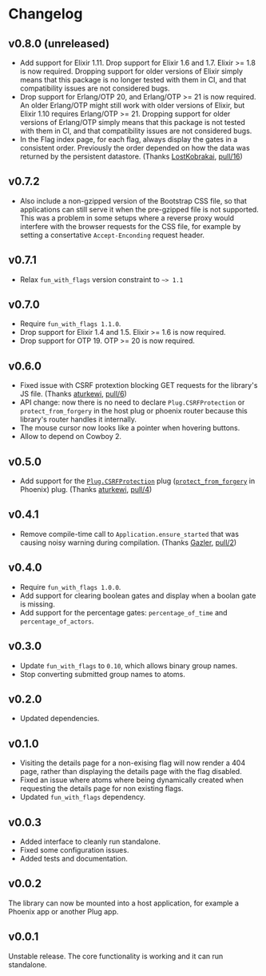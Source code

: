 # Changelog

## v0.8.0 (unreleased)

* Add support for Elixir 1.11. Drop support for Elixir 1.6 and 1.7. Elixir >= 1.8 is now required. Dropping support for older versions of Elixir simply means that this package is no longer tested with them in CI, and that compatibility issues are not considered bugs.
* Drop support for Erlang/OTP 20, and Erlang/OTP >= 21 is now required. An older Erlang/OTP might still work with older versions of Elixir, but Elixir 1.10 requires Erlang/OTP >= 21. Dropping support for older versions of Erlang/OTP simply means that this package is not tested with them in CI, and that compatibility issues are not considered bugs.
* In the Flag index page, for each flag, always display the gates in a consistent order. Previously the order depended on how the data was returned by the persistent datastore. (Thanks [LostKobrakai](https://github.com/LostKobrakai), [pull/16](https://github.com/tompave/fun_with_flags_ui/pull/16))

## v0.7.2

* Also include a non-gzipped version of the Bootstrap CSS file, so that applications can still serve it when the pre-gzipped file is not supported. This was a problem in some setups where a reverse proxy would interfere with the browser requests for the CSS file, for example by setting a consertative `Accept-Enconding` request header.

## v0.7.1

* Relax `fun_with_flags` version constraint to `~> 1.1`

## v0.7.0

* Require `fun_with_flags 1.1.0`.
* Drop support for Elixir 1.4 and 1.5. Elixir >= 1.6 is now required.
* Drop support for OTP 19. OTP >= 20 is now required.

## v0.6.0

* Fixed issue with CSRF protextion blocking GET requests for the library's JS file. (Thanks [aturkewi](https://github.com/aturkewi), [pull/6](https://github.com/tompave/fun_with_flags_ui/pull/6))
* API change: now there is no need to declare `Plug.CSRFProtection` or `protect_from_forgery` in the host plug or phoenix router because this library's router handles it internally.
* The mouse cursor now looks like a pointer when hovering buttons.
* Allow to depend on Cowboy 2.

## v0.5.0

* Add support for the [`Plug.CSRFProtection`](https://hexdocs.pm/plug/1.6.2/Plug.CSRFProtection.html) plug ([`protect_from_forgery`](https://hexdocs.pm/phoenix/1.3.4/Phoenix.Controller.html#protect_from_forgery/2) in Phoenix) plug. (Thanks [aturkewi](https://github.com/aturkewi), [pull/4](https://github.com/tompave/fun_with_flags_ui/pull/4))

## v0.4.1

* Remove compile-time call to `Application.ensure_started` that was causing noisy warning during compilation. (Thanks [Gazler](https://github.com/Gazler), [pull/2](https://github.com/tompave/fun_with_flags_ui/pull/2))

## v0.4.0

* Require `fun_with_flags 1.0.0`.
* Add support for clearing boolean gates and display when a boolan gate is missing.
* Add support for the percentage gates: `percentage_of_time` and `percentage_of_actors`.

## v0.3.0

* Update `fun_with_flags` to `0.10`, which allows binary group names.
* Stop converting submitted group names to atoms.

## v0.2.0

* Updated dependencies.

## v0.1.0

* Visiting the details page for a non-exising flag will now render a 404 page, rather than displaying the details page with the flag disabled.
* Fixed an issue where atoms where being dynamically created when requesting the details page for non existing flags.
* Updated `fun_with_flags` dependency.

## v0.0.3

* Added interface to cleanly run standalone.
* Fixed some configuration issues.
* Added tests and documentation.

## v0.0.2

The library can now be mounted into a host application, for example a Phoenix app or another Plug app.

## v0.0.1

Unstable release.
The core functionality is working and it can run standalone.
